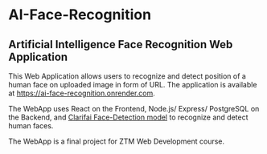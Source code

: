 # AI-Face-Recognition
## Artificial Intelligence Face Recognition Web Application

This Web Application allows users to recognize and detect position of a human face on uploaded image in form of URL. The application is available at https://ai-face-recognition.onrender.com.

The WebApp uses React on the Frontend, Node.js/ Express/ PostgreSQL on the Backend, and [Clarifai Face-Detection model]('https://clarifai.com/clarifai/main/models/face-detection') to recognize and detect human faces.

The WebApp is a final project for ZTM Web Development course.

